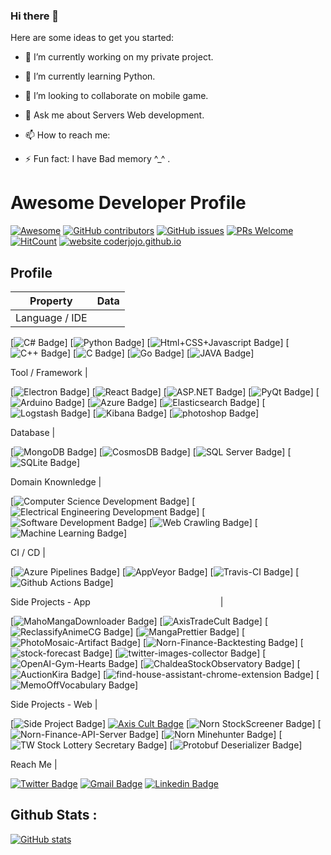 ### Hi there 👋


Here are some ideas to get you started:

- 🔭 I’m currently working on my private project.
- 🌱 I’m currently learning Python.
- 👯 I’m looking to collaborate on mobile game.
- 💬 Ask me about Servers Web development.
- 📫 How to reach me: 


- ⚡ Fun fact: I have Bad memory ^_^ .


# Awesome Developer Profile
[![Awesome](https://awesome.re/badge.svg)](https://awesome.re) [![GitHub contributors](https://img.shields.io/github/contributors/coderjojo/creative-profile-readme)](https://github.com/coderjojo/creative-profile-readme/graphs/contributors) [![GitHub issues](https://img.shields.io/github/issues/coderjojo/creative-profile-readme)](https://github.com/coderjojo/creative-profile-readme/issues) [![PRs Welcome](https://img.shields.io/badge/PRs-welcome-brightgreen.svg?style=flat-square)](https://github.com/coderjojo/creative-profile-readme/pulls) [![HitCount](https://views.whatilearened.today/views/github/coderjojo/creative-profile-readme.svg)](https://github.com/coderjojo/creative-profile-readme) [![website coderjojo.github.io](https://img.shields.io/website-up-down-green-red/http/coderjojo.github.io/creative-profile-readme.svg)](https://coderjojo.github.io/creative-profile-readme/)



## Profile
Property                 | Data  
-------------------------|------
Language / IDE           | 

[![C# Badge](https://img.shields.io/badge/-Visual%20Studio-239120?style=flat&logo=C-Sharp&logoColor=white)] 
[![Python Badge](https://img.shields.io/badge/-PyCharm-3776AB?style=flat&logo=Python&logoColor=white)]
[![Html+CSS+Javascript Badge](https://img.shields.io/badge/-Visual%20Studio%20Code-F7DF1E?style=flat&logo=Javascript&logoColor=white)]
[![C++ Badge](https://img.shields.io/badge/-Visual%20Studio-00599C?style=flat&logo=C%2B%2B&logoColor=white)]
[![C Badge](https://img.shields.io/badge/-Visual%20Studio-A8B9CC?style=flat&logo=C&logoColor=white)]
[![Go Badge](https://img.shields.io/badge/-Visual%20Studio%20Code-00ADD8?style=flat&logo=Go&logoColor=white)]
[![JAVA Badge](https://img.shields.io/badge/-Eclipse-007396?style=flat&logo=OpenJDK&logoColor=white)]

Tool / Framework         | 

[![Electron Badge](https://img.shields.io/badge/-Electron-47848F?style=flat&logo=Electron&logoColor=white)]
[![React Badge](https://img.shields.io/badge/-React-61DAFB?style=flat&logo=Electron&logoColor=white)]
[![ASP.NET Badge](https://img.shields.io/badge/-ASP.NET-5C2D91?style=flat&logo=.net&logoColor=white)]
[![PyQt Badge](https://img.shields.io/badge/-PyQt-41CD52?style=flat&logo=Qt&logoColor=white)]
[![Arduino Badge](https://img.shields.io/badge/-Arduino-00979D?style=flat&logo=Arduino&logoColor=white)]
[![Azure Badge](https://img.shields.io/badge/-Microsoft%20Azure-0089D6?style=flat&logo=Microsoft-Azure&logoColor=white)]
[![Elasticsearch Badge](https://img.shields.io/badge/-Elasticsearch-005571?style=flat&logo=Elasticsearch&logoColor=white)]
[![Logstash Badge](https://img.shields.io/badge/-Logstash-F2BD1A?style=flat&logo=Logstash&logoColor=white)]
[![Kibana Badge](https://img.shields.io/badge/-Kibana-E8478B?style=flat&logo=Kibana&logoColor=white)]
[![photoshop Badge](https://img.shields.io/badge/-Photoshop-26C9FF?style=flat&logo=Adobe-Photoshop&logoColor=white)]

Database         | 

[![MongoDB Badge](https://img.shields.io/badge/-MongoDB-47A248?style=flat&logo=MongoDB&logoColor=white)]
[![CosmosDB Badge](https://img.shields.io/badge/-CosmosDB-0078D4?style=flat&logo=microsoftazure&logoColor=white)]
[![SQL Server Badge](https://img.shields.io/badge/-SQL%20Server-CC2927?style=flat&logo=microsoftsqlserver&logoColor=white)]
[![SQLite Badge](https://img.shields.io/badge/-SQLite-003B57?style=flat&logo=sqlite&logoColor=white)]

Domain Knownledge        | 

[![Computer Science Development Badge](https://img.shields.io/badge/-Computer%20Science-FAB040?style=flat&logoColor=white)]
[![Electrical Engineering Development Badge](https://img.shields.io/badge/-Electrical%20Engineering-4C8CBF?style=flat&logoColor=white)]
[![Software Development Badge](https://img.shields.io/badge/-Software%20Development-FF6600?style=flat&logoColor=white)]
[![Web Crawling Badge](https://img.shields.io/badge/-Web%20Crawling-036CB5?style=flat&logoColor=white)]
[![Machine Learning Badge](https://img.shields.io/badge/-Machine%20Learning-01D277?style=flat&logoColor=white)]

CI / CD                  | 

[![Azure Pipelines Badge](https://img.shields.io/badge/-Azure%20Pipelines-2560E0?style=flat&logo=Azure-Pipelines&logoColor=white)]
[![AppVeyor Badge](https://img.shields.io/badge/-AppVeyor-00B3E0?style=flat&logo=AppVeyor&logoColor=white)]
[![Travis-CI Badge](https://img.shields.io/badge/-Travis%20CI-3EAAAF?style=flat&logo=Travis-CI&logoColor=white)]
[![Github Actions Badge](https://img.shields.io/badge/-Github%20Actions-2088FF?style=flat&logo=Github-Actions&logoColor=white)]

Side Projects - App <img width=200/> | 

[![MahoMangaDownloader Badge](https://img.shields.io/badge/-MahoMangaDownloader-lightskyblue?style=flat&logoColor=white)]
[![AxisTradeCult Badge](https://img.shields.io/badge/-AxisTradeCult-darkorange?style=flat&logoColor=white)]
[![ReclassifyAnimeCG Badge](https://img.shields.io/badge/-ReclassifyAnimeCG-EE4C2C?style=flat&logoColor=white)]
[![MangaPrettier Badge](https://img.shields.io/badge/-MangaPrettier-orange?style=flat&logoColor=white)]
[![PhotoMosaic-Artifact Badge](https://img.shields.io/badge/-PhotoMosaic%20Artifact-deepskyblue?style=flat&logoColor=white)]
[![Norn-Finance-Backtesting Badge](https://img.shields.io/badge/-Norn%20Finance%20Backtesting-546E7A?style=flat&logoColor=white)]
[![stock-forecast Badge](https://img.shields.io/badge/-stock%20forecast-6633cc?style=flat&logoColor=white)]
[![twitter-images-collector Badge](https://img.shields.io/badge/-twitter%20images%20collector-00ACED?style=flat&logoColor=white)]
[![OpenAI-Gym-Hearts Badge](https://img.shields.io/badge/-OpenAI%20Gym%20Hearts-darkslateblue?style=flat&logoColor=white)]
[![ChaldeaStockObservatory Badge](https://img.shields.io/badge/-ChaldeaStockObservatory-lightsteelblue?style=flat&logoColor=white)]
[![AuctionKira Badge](https://img.shields.io/badge/-AuctionKira-3CC377?style=flat&logoColor=white)]
[![find-house-assistant-chrome-extension Badge](https://img.shields.io/badge/-find%20house%20assistant%20chrome%20extension-yellowgreen?style=flat&logoColor=white)]
[![MemoOffVocabulary Badge](https://img.shields.io/badge/-MemoOffVocabulary-magenta?style=flat&logoColor=white)]

Side Projects - Web      | 

[![Side Project Badge](https://img.shields.io/badge/-project.zmcx16.moe-00fa9a?style=flat&logoColor=white)]
[![Axis Cult Badge](https://img.shields.io/badge/-Axis%20Cult-00eeff?style=flat&logoColor=white)](https://axiscult.zmcx16.moe/) 
[![Norn StockScreener Badge](https://img.shields.io/badge/-Norn%20StockScreener-90ee90?style=flat&logoColor=white)]
[![Norn-Finance-API-Server Badge](https://img.shields.io/badge/-Norn%20Finance%20API%20Server-465155?style=flat&logoColor=white)]
[![Norn Minehunter Badge](https://img.shields.io/badge/-Norn%20Minehunter-gold?style=flat&logoColor=white)]
[![TW Stock Lottery Secretary Badge](https://img.shields.io/badge/-TW%20Stock%20Lottery%20Secretary-3b5998?style=flat&logoColor=white)]
[![Protobuf Deserializer Badge](https://img.shields.io/badge/-Protobuf%20Deserializer-red?style=flat&logoColor=white)]

Reach Me                 | 

[![Twitter Badge](https://img.shields.io/badge/-zmcx16-00acee?style=flat&logo=twitter&logoColor=white)](https://twitter.com/zmcx16/) [![Gmail Badge](https://img.shields.io/badge/-zmcx16-e54448?style=flat&logo=Gmail&logoColor=white)](mailto:zmcx16@gmail.com) [![Linkedin Badge](https://img.shields.io/badge/-zmcx16-blue?style=flat&logo=Linkedin&logoColor=white)](https://www.linkedin.com/in/shunningyou/)

## Github Stats :
[![GitHub stats](https://github-readme-stats.vercel.app/api?username=m-fenix2112&show_icons=true)](https://github.com/m-fenix2112)
